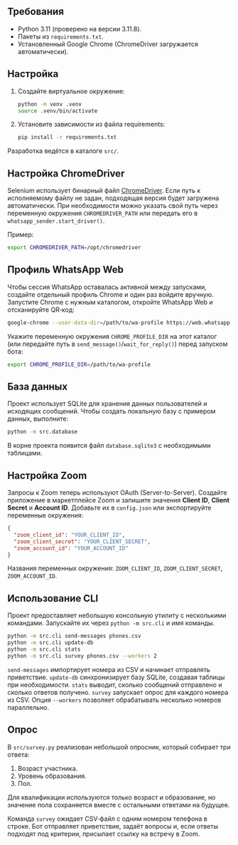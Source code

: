 ## Требования
- Python 3.11 (проверено на версии 3.11.8).
- Пакеты из `requirements.txt`.
- Установленный Google Chrome (ChromeDriver загружается автоматически).

## Настройка
1. Создайте виртуальное окружение:
   ```bash
   python -m venv .venv
   source .venv/bin/activate
   ```
2. Установите зависимости из файла requirements:
   ```bash
   pip install -r requirements.txt
   ```

Разработка ведётся в каталоге `src/`.

## Настройка ChromeDriver
Selenium использует бинарный файл [ChromeDriver](https://chromedriver.chromium.org/). Если путь к исполняемому файлу не задан, подходящая версия будет загружена автоматически. При необходимости можно указать свой путь через переменную окружения `CHROMEDRIVER_PATH` или передать его в `whatsapp_sender.start_driver()`.

Пример:
```bash
export CHROMEDRIVER_PATH=/opt/chromedriver
```

## Профиль WhatsApp Web
Чтобы сессия WhatsApp оставалась активной между запусками, создайте отдельный профиль Chrome и один раз войдите вручную. Запустите Chrome с нужным каталогом, откройте WhatsApp Web и отсканируйте QR‑код:
```bash
google-chrome --user-data-dir=/path/to/wa-profile https://web.whatsapp.com
```
Укажите переменную окружения ``CHROME_PROFILE_DIR`` на этот каталог (или передайте путь в ``send_message()``/``wait_for_reply()``) перед запуском бота:
```bash
export CHROME_PROFILE_DIR=/path/to/wa-profile
```

## База данных
Проект использует SQLite для хранения данных пользователей и исходящих сообщений. Чтобы создать локальную базу с примером данных, выполните:
```bash
python -m src.database
```
В корне проекта появится файл `database.sqlite3` с необходимыми таблицами.

## Настройка Zoom
Запросы к Zoom теперь используют OAuth (Server-to-Server). Создайте приложение в маркетплейсе Zoom и запишите значения **Client ID**, **Client Secret** и **Account ID**. Добавьте их в `config.json` или экспортируйте переменные окружения:
```json
{
  "zoom_client_id": "YOUR_CLIENT_ID",
  "zoom_client_secret": "YOUR_CLIENT_SECRET",
  "zoom_account_id": "YOUR_ACCOUNT_ID"
}
```
Названия переменных окружения: `ZOOM_CLIENT_ID`, `ZOOM_CLIENT_SECRET`, `ZOOM_ACCOUNT_ID`.

## Использование CLI
Проект предоставляет небольшую консольную утилиту с несколькими командами. Запускайте их через `python -m src.cli` и имя команды.
```bash
python -m src.cli send-messages phones.csv
python -m src.cli update-db
python -m src.cli stats
python -m src.cli survey phones.csv --workers 2
```
`send-messages` импортирует номера из CSV и начинает отправлять приветствие. `update-db` синхронизирует базу SQLite, создавая таблицы при необходимости. `stats` выводит, сколько сообщений отправлено и сколько ответов получено. `survey` запускает опрос для каждого номера из CSV. Опция ``--workers`` позволяет обрабатывать несколько номеров параллельно.

## Опрос
В `src/survey.py` реализован небольшой опросник, который собирает три ответа:

1. Возраст участника.
2. Уровень образования.
3. Пол.

Для квалификации используются только возраст и образование, но значение пола сохраняется вместе с остальными ответами на будущее.

Команда `survey` ожидает CSV‑файл с одним номером телефона в строке. Бот отправляет приветствие, задаёт вопросы и, если ответы подходят под критерии, присылает ссылку на встречу в Zoom.
